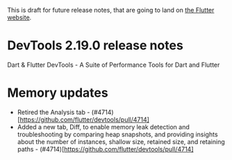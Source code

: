 This is draft for future release notes, that are going to land on
[the Flutter website](https://docs.flutter.dev/development/tools/devtools/release-notes).

# DevTools 2.19.0 release notes

Dart & Flutter DevTools - A Suite of Performance Tools for Dart and Flutter

# Memory updates

- Retired the Analysis tab - (#4714)[https://github.com/flutter/devtools/pull/4714]
- Added a new tab, Diff, to enable memory leak detection and troubleshooting by comparing heap snapshots, and providing insights about the number of instances, shallow size, retained size, and retaining paths - (#4714)[https://github.com/flutter/devtools/pull/4714]

